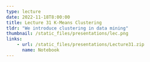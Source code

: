 ```yaml
---
type: lecture
date: 2022-11-18T8:00:00
title: Lecture 31 K-Means Clustering
tldr: "We introduce clustering in data mining"
thumbnail: /static_files/presentations/lec.png
links: 
    - url: /static_files/presentations/Lecture31.zip
      name: Notebook
---
```

<!--
**Suggested Readings:**
- [Recording](https://erau.zoom.us/rec/share/jFiieGGnKBEXPi9RCKBtc2fgn9kvFovkC8cyfS74oGmUX5N1FefkaC5fqEOfoVOs.cHeK9A2IDpmA77xQ?startTime=1667570457000)
-->
